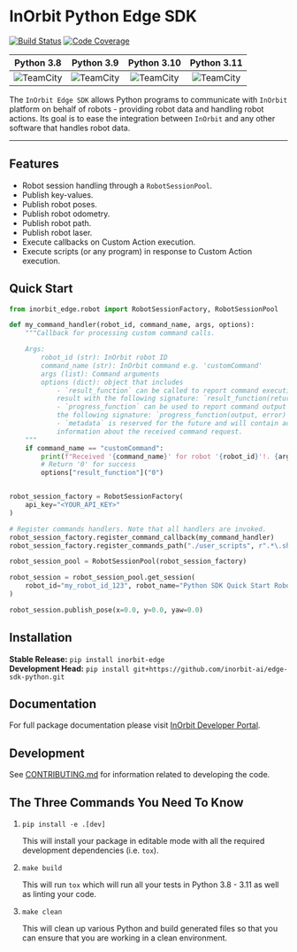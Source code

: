 # InOrbit Python Edge SDK

[![Build Status](https://github.com/inorbit-ai/edge-sdk-python/workflows/Build%20Main/badge.svg)](https://github.com/inorbit-ai/edge-sdk-python/actions)
[![Code Coverage](https://codecov.io/gh/inorbit/edge-sdk-python/branch/main/graph/badge.svg)](https://codecov.io/gh/inorbit/edge-sdk-python)

|                                                                Python 3.8                                                                 |                                                                Python 3.9                                                                 |                                                                Python 3.10                                                                 |                                                                 Python 3.11                                                                 |
|:-----------------------------------------------------------------------------------------------------------------------------------------:|:-----------------------------------------------------------------------------------------------------------------------------------------:|:------------------------------------------------------------------------------------------------------------------------------------------:|:-------------------------------------------------------------------------------------------------------------------------------------------:|
| ![TeamCity](https://inorbit.teamcity.com/app/rest/builds/buildType:id:DeveloperPortal_EdgeSdkPython_Python38QualityRunner/statusIcon.svg) | ![TeamCity](https://inorbit.teamcity.com/app/rest/builds/buildType:id:DeveloperPortal_EdgeSdkPython_Python39QualityRunner/statusIcon.svg) | ![TeamCity](https://inorbit.teamcity.com/app/rest/builds/buildType:id:DeveloperPortal_EdgeSdkPython_Python310QualityRunner/statusIcon.svg) | ![TeamCity](https://inorbit.teamcity.com/app/rest/builds/buildType:id:DeveloperPortal_EdgeSdkPython_Python311QualityRunner/statusIcon.svg)  |

The `InOrbit Edge SDK` allows Python programs to communicate with `InOrbit`
platform on behalf of robots - providing robot data and handling robot actions.
Its goal is to ease the integration between `InOrbit` and any other software
that handles robot data.

---

## Features

- Robot session handling through a `RobotSessionPool`.
- Publish key-values.
- Publish robot poses.
- Publish robot odometry.
- Publish robot path.
- Publish robot laser.
- Execute callbacks on Custom Action execution.
- Execute scripts (or any program) in response to Custom Action execution.

## Quick Start

```python
from inorbit_edge.robot import RobotSessionFactory, RobotSessionPool

def my_command_handler(robot_id, command_name, args, options):
    """Callback for processing custom command calls.

    Args:
        robot_id (str): InOrbit robot ID
        command_name (str): InOrbit command e.g. 'customCommand'
        args (list): Command arguments
        options (dict): object that includes
            - `result_function` can be called to report command execution
            result with the following signature: `result_function(return_code)`
            - `progress_function` can be used to report command output with
            the following signature: `progress_function(output, error)`
            - `metadata` is reserved for the future and will contain additional
            information about the received command request.
    """
    if command_name == "customCommand":
        print(f"Received '{command_name}' for robot '{robot_id}'!. {args}")
        # Return '0' for success
        options["result_function"]("0")


robot_session_factory = RobotSessionFactory(
    api_key="<YOUR_API_KEY>"
)

# Register commands handlers. Note that all handlers are invoked.
robot_session_factory.register_command_callback(my_command_handler)
robot_session_factory.register_commands_path("./user_scripts", r".*\.sh")

robot_session_pool = RobotSessionPool(robot_session_factory)

robot_session = robot_session_pool.get_session(
    robot_id="my_robot_id_123", robot_name="Python SDK Quick Start Robot"
)

robot_session.publish_pose(x=0.0, y=0.0, yaw=0.0)
```

## Installation

**Stable Release:** `pip install inorbit-edge`<br>
**Development Head:** `pip install git+https://github.com/inorbit-ai/edge-sdk-python.git`

## Documentation

For full package documentation please visit [InOrbit Developer Portal](https://developer.inorbit.ai/docs?hsLang=en#edge-sdk).

## Development

See [CONTRIBUTING.md](CONTRIBUTING.md) for information related to developing
the code.

## The Three Commands You Need To Know

1. `pip install -e .[dev]`

    This will install your package in editable mode with all the required
    development dependencies (i.e. `tox`).

2. `make build`

    This will run `tox` which will run all your tests in Python 3.8 - 3.11 as
    well as linting your code.

3. `make clean`

    This will clean up various Python and build generated files so that you can
    ensure that you are working in a clean environment.

